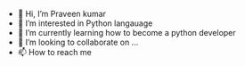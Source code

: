 - 👋 Hi, I’m Praveen kumar 
- 👀 I’m interested in Python langauage 
- 🌱 I’m currently learning how to become a python developer
- 💞️ I’m looking to collaborate on ...
- 📫 How to reach me 

<!---
smilypraveen753/smilypraveen753 is a ✨ special ✨ repository because its `README.md` (this file) appears on your GitHub profile.
You can click the Preview link to take a look at your changes.
--->
